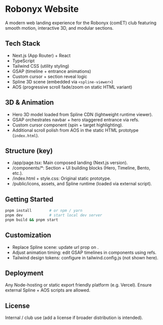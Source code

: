 # Robonyx Website

A modern web landing experience for the Robonyx (comET) club featuring smooth motion, interactive 3D, and modular sections.

## Tech Stack
- Next.js (App Router) + React
- TypeScript
- Tailwind CSS (utility styling)
- GSAP (timeline + entrance animations)
- Custom cursor + section reveal logic
- Spline 3D scene (embedded via `<spline-viewer>`)
- AOS (progressive scroll fade/zoom on static HTML variant)

## 3D & Animation
- Hero 3D model loaded from Spline CDN (lightweight runtime viewer).
- GSAP orchestrates navbar + hero staggered entrance via refs.
- Custom cursor component (spin + target highlighting).
- Additional scroll polish from AOS in the static HTML prototype (`index.html`).

## Structure (key)
- /app/page.tsx: Main composed landing (Next.js version).
- /components/*: Section + UI building blocks (Hero, Timeline, Bento, etc.).
- /index.html + style.css: Original static prototype.
- /public/icons, assets, and Spline runtime (loaded via external script).

## Getting Started
```bash
pnpm install        # or npm / yarn
pnpm dev            # start local dev server
pnpm build && pnpm start
```

## Customization
- Replace Spline scene: update url prop on <spline-viewer>.
- Adjust animation timing: edit GSAP timelines in components using refs.
- Tailwind design tokens: configure in tailwind.config.js (not shown here).

## Deployment
Any Node-hosting or static export friendly platform (e.g. Vercel). Ensure external Spline + AOS scripts are allowed.

## License
Internal / club use (add a license if broader distribution is intended).
